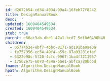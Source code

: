 ```yaml
---
id: d2672b54-cd34-4934-99a4-16feb77f8242
title: DesignManualBook
desc: ''
updated: 1609404549534
created: 1609404549534
stub: true
parent: e86ac3ab-dbe1-47a1-bcd7-9df0d0490b40
children:
  - 05774b2e-ebf7-4bbc-8171-ad191ba0ae0a
  - fe757956-ec54-49f4-a59c-87a93281efef
  - 6322e98c-5f20-4cfc-9967-1ba4f7211957
  - 17562e75-6070-454a-bae1-abfca780bc6d
fname: Algorithm.DesignManualBook
hpath: Algorithm.DesignManualBook
---
```



